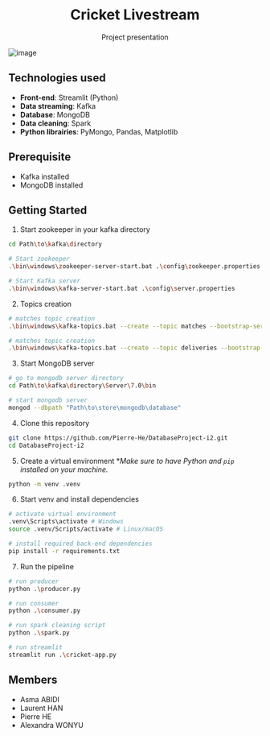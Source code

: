 <h1 align="center"> Cricket Livestream </h1>

<p align="center">
  Project presentation

![image](url)

</p>

## Technologies used

- **Front-end**: Streamlit (Python)
- **Data streaming**: Kafka
- **Database**: MongoDB
- **Data cleaning**: Spark
- **Python librairies**: PyMongo, Pandas, Matplotlib

## Prerequisite

- Kafka installed
- MongoDB installed

## Getting Started

1. Start zookeeper in your kafka directory

```sh
cd Path\to\kafka\directory

# Start zookeeper
.\bin\windows\zookeeper-server-start.bat .\config\zookeeper.properties

# Start Kafka server
.\bin\windows\kafka-server-start.bat .\config\server.properties
```

2. Topics creation

```sh
# matches topic creation
.\bin\windows\kafka-topics.bat --create --topic matches --bootstrap-server localhost:9092 --replication-factor 1 --partitions 1

# matches topic creation
.\bin\windows\kafka-topics.bat --create --topic deliveries --bootstrap-server localhost:9092 --replication-factor 1 --partitions 1
```

3. Start MongoDB server

```sh
# go to mongodb server directory
cd Path\to\kafka\directory\Server\7.0\bin

# start mongodb server
mongod --dbpath "Path\to\store\mongodb\database"

```

4. Clone this repository

```sh
git clone https://github.com/Pierre-He/DatabaseProject-i2.git
cd DatabaseProject-i2
```

5. Create a virtual environment
\*_Make sure to have Python and `pip` installed on your machine._

```sh
python -m venv .venv
```

6. Start venv and install dependencies

```sh
# activate virtual environment
.venv\Scripts\activate # Windows
source .venv/Scripts/activate # Linux/macOS

# install required back-end dependencies
pip install -r requirements.txt

```

7. Run the pipeline
```sh
# run producer
python .\producer.py

# run consumer
python .\consumer.py

# run spark cleaning script
python .\spark.py

# run streamlit
streamlit run .\cricket-app.py

```
## Members

- Asma ABIDI
- Laurent HAN
- Pierre HE
- Alexandra WONYU

